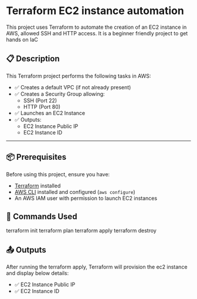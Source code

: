 # Terraform EC2 instance automation
This project uses Terraform to automate the creation of an EC2 instance in AWS, allowed SSH and HTTP access. It is a beginner friendly project to get hands on IaC

## 📋 Description

This Terraform project performs the following tasks in AWS:

- ✅ Creates a default VPC (if not already present)
- ✅ Creates a Security Group allowing:
  - SSH (Port 22)
  - HTTP (Port 80)
- ✅ Launches an EC2 Instance
- ✅ Outputs:
  - EC2 Instance Public IP
  - EC2 Instance ID

---

## 📦 Prerequisites

Before using this project, ensure you have:

- [Terraform](https://developer.hashicorp.com/terraform/downloads) installed
- [AWS CLI](https://docs.aws.amazon.com/cli/latest/userguide/getting-started-install.html) installed and configured (`aws configure`)
- An AWS IAM user with permission to launch EC2 instances

## 🚀 Commands Used

terraform init
terraform plan
terraform apply
terraform destroy


## 📤 Outputs
  
After running the terraform apply, Terraform will provision the ec2 instance and display below details:
- ✅ EC2 Instance Public IP
- ✅ EC2 Instance ID

